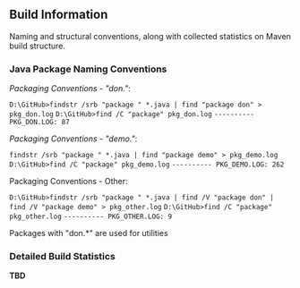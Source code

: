 ## Build Information
Naming and structural conventions, along with collected statistics on Maven build structure.

### Java Package Naming Conventions

*Packaging Conventions - "don."*:

`D:\GitHub>findstr /srb "package " *.java | find "package don" > pkg_don.log`
`D:\GitHub>find /C "package" pkg_don.log`
`---------- PKG_DON.LOG: 87`

*Packaging Conventions - "demo."*:

`findstr /srb "package " *.java | find "package demo" > pkg_demo.log`
`D:\GitHub>find /C "package" pkg_demo.log`
`---------- PKG_DEMO.LOG: 262`

Packaging Conventions - Other:

`D:\GitHub>findstr /srb "package " *.java | find /V "package don" | find /V "package demo" > pkg_other.log`
`D:\GitHub>find /C "package" pkg_other.log`
`---------- PKG_OTHER.LOG: 9`

Packages with "don.*" are used for utilities 



### Detailed Build Statistics

**TBD**